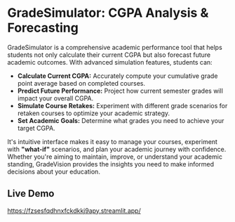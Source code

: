 # GradeSimulator: CGPA Analysis & Forecasting

GradeSimulator is a comprehensive academic performance tool that helps students not only calculate their current CGPA but also forecast future academic outcomes. With advanced simulation features, students can:

 - **Calculate Current CGPA:** Accurately compute your cumulative grade point average based on completed courses.
 - **Predict Future Performance:** Project how current semester grades will impact your overall CGPA.
 - **Simulate Course Retakes:** Experiment with different grade scenarios for retaken courses to optimize your academic strategy.
 - **Set Academic Goals:** Determine what grades you need to achieve your target CGPA.

It's intuitive interface makes it easy to manage your courses, experiment with **"what-if"** scenarios, and plan your academic journey with confidence. Whether you're aiming to maintain, improve, or understand your academic standing, GradeVision provides the insights you need to make informed decisions about your education.

## Live Demo
https://fzsesfqdhnxfckdkkj9apy.streamlit.app/
